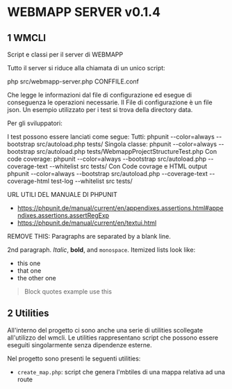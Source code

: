 # WEBMAPP SERVER v0.1.4

## 1 WMCLI

Script e classi per il server di WEBMAPP

Tutto il server si riduce alla chiamata di un unico script:

php src/webmapp-server.php CONFFILE.conf

Che legge le informazioni dal file di configurazione ed esegue di conseguenza le operazioni necessarie. Il File di configurazione è un file json. Un esempio
utilizzato per i test si trova della directory data.

Per gli sviluppatori:

I test possono essere lanciati come segue:
Tutti:
phpunit --color=always --bootstrap src/autoload.php tests/
Singola classe:
phpunit --color=always --bootstrap src/autoload.php tests/WebmappProjectStructureTest.php
Con code coverage:
phpunit --color=always --bootstrap src/autoload.php --coverage-text --whitelist src tests/
Con Code covrage e HTML output
phpunit --color=always --bootstrap src/autoload.php --coverage-text --coverage-html test-log --whitelist src tests/

URL UTILI DEL MANUALE DI PHPUNIT

- https://phpunit.de/manual/current/en/appendixes.assertions.html#appendixes.assertions.assertRegExp
- https://phpunit.de/manual/current/en/textui.html

REMOVE THIS:
Paragraphs are separated by a blank line.

2nd paragraph. _Italic_, **bold**, and `monospace`. Itemized lists
look like:

- this one
- that one
- the other one

> Block quotes example
> use this

## 2 Utilities

All'interno del progetto ci sono anche una serie di utilities scollegate all'utilizzo del wmcli. Le utilities rappresentano script che possono essere eseguiti singolarmente senza dipendenze esterne.

Nel progetto sono presenti le seguenti utilities:

- `create_map.php`: script che genera l'mbtiles di una mappa relativa ad una route
